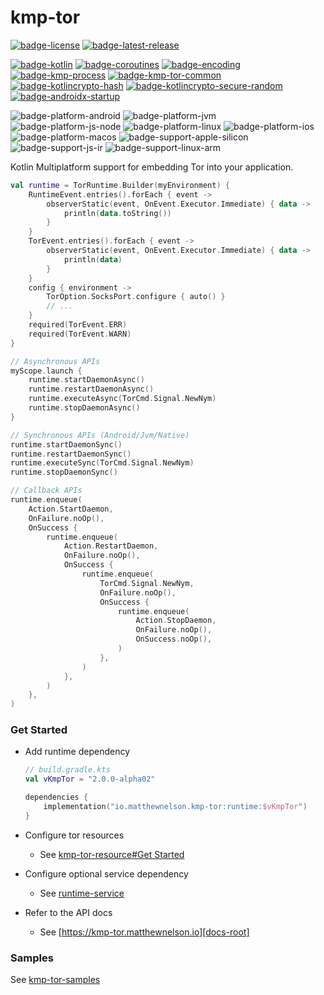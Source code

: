 # kmp-tor
[![badge-license]][url-license]
[![badge-latest-release]][url-latest-release]

[![badge-kotlin]][url-kotlin]
[![badge-coroutines]][url-coroutines]
[![badge-encoding]][url-encoding]
[![badge-kmp-process]][url-kmp-process]
[![badge-kmp-tor-common]][url-kmp-tor-common]
[![badge-kotlincrypto-hash]][url-kotlincrypto-hash]
[![badge-kotlincrypto-secure-random]][url-kotlincrypto-secure-random]
[![badge-androidx-startup]][url-androidx-startup]

![badge-platform-android]
![badge-platform-jvm]
![badge-platform-js-node]
![badge-platform-linux]
![badge-platform-ios]
![badge-platform-macos]
![badge-support-apple-silicon]
![badge-support-js-ir]
![badge-support-linux-arm]

Kotlin Multiplatform support for embedding Tor into your application.

```kotlin
val runtime = TorRuntime.Builder(myEnvironment) {
    RuntimeEvent.entries().forEach { event ->
        observerStatic(event, OnEvent.Executor.Immediate) { data ->
            println(data.toString())
        }
    }
    TorEvent.entries().forEach { event ->
        observerStatic(event, OnEvent.Executor.Immediate) { data ->
            println(data)
        }
    }
    config { environment ->
        TorOption.SocksPort.configure { auto() }
        // ...
    }
    required(TorEvent.ERR)
    required(TorEvent.WARN)
}
```

```kotlin
// Asynchronous APIs
myScope.launch {
    runtime.startDaemonAsync()
    runtime.restartDaemonAsync()
    runtime.executeAsync(TorCmd.Signal.NewNym)
    runtime.stopDaemonAsync()
}
```

```kotlin
// Synchronous APIs (Android/Jvm/Native)
runtime.startDaemonSync()
runtime.restartDaemonSync()
runtime.executeSync(TorCmd.Signal.NewNym)
runtime.stopDaemonSync()
```

```kotlin
// Callback APIs
runtime.enqueue(
    Action.StartDaemon,
    OnFailure.noOp(),
    OnSuccess {
        runtime.enqueue(
            Action.RestartDaemon,
            OnFailure.noOp(),
            OnSuccess {
                runtime.enqueue(
                    TorCmd.Signal.NewNym,
                    OnFailure.noOp(),
                    OnSuccess {
                        runtime.enqueue(
                            Action.StopDaemon,
                            OnFailure.noOp(),
                            OnSuccess.noOp(),
                        )  
                    },
                )
            },
        )
    },
)
```

### Get Started

<!-- TAG_VERSION -->

- Add runtime dependency
  ```kotlin
  // build.gradle.kts
  val vKmpTor = "2.0.0-alpha02"

  dependencies {
      implementation("io.matthewnelson.kmp-tor:runtime:$vKmpTor")
  }
  ```

- Configure tor resources
    - See [kmp-tor-resource#Get Started][url-kmp-tor-resource-start]

- Configure optional service dependency
    - See [runtime-service][docs-runtime-service]

- Refer to the API docs
    - See [https://kmp-tor.matthewnelson.io][docs-root]

### Samples

See [kmp-tor-samples][url-kmp-tor-samples]

<!-- TAG_VERSION -->
[badge-latest-release]: https://img.shields.io/badge/latest--release-2.0.0--alpha02-5d2f68.svg?logo=torproject&style=flat&logoColor=5d2f68
[badge-license]: https://img.shields.io/badge/license-Apache%20License%202.0-blue.svg?style=flat

<!-- TAG_DEPENDENCIES -->
[badge-androidx-startup]: https://img.shields.io/badge/androidx.startup-1.1.1-6EDB8D.svg?logo=android
[badge-coroutines]: https://img.shields.io/badge/kotlinx.coroutines-1.8.1-blue.svg?logo=kotlin
[badge-encoding]: https://img.shields.io/badge/encoding-2.3.1-blue.svg?style=flat
[badge-kmp-process]: https://img.shields.io/badge/kmp--process-0.1.0-blue.svg?style=flat
[badge-kmp-tor-common]: https://img.shields.io/badge/kmp--tor--common-2.1.0-blue.svg?style=flat
[badge-kotlin]: https://img.shields.io/badge/kotlin-1.9.24-blue.svg?logo=kotlin
[badge-kotlincrypto-hash]: https://img.shields.io/badge/KotlinCrypto.hash-0.5.3-blue.svg?style=flat
[badge-kotlincrypto-secure-random]: https://img.shields.io/badge/KotlinCrypto.secure--random-0.3.2-blue.svg?style=flat

<!-- TAG_PLATFORMS -->
[badge-platform-android]: https://img.shields.io/badge/-android-6EDB8D.svg?style=flat
[badge-platform-jvm]: https://img.shields.io/badge/-jvm-DB413D.svg?style=flat
[badge-platform-js]: https://img.shields.io/badge/-js-F8DB5D.svg?style=flat
[badge-platform-js-node]: https://img.shields.io/badge/-nodejs-68a063.svg?style=flat
[badge-platform-linux]: https://img.shields.io/badge/-linux-2D3F6C.svg?style=flat
[badge-platform-macos]: https://img.shields.io/badge/-macos-111111.svg?style=flat
[badge-platform-ios]: https://img.shields.io/badge/-ios-CDCDCD.svg?style=flat
[badge-platform-tvos]: https://img.shields.io/badge/-tvos-808080.svg?style=flat
[badge-platform-watchos]: https://img.shields.io/badge/-watchos-C0C0C0.svg?style=flat
[badge-platform-wasm]: https://img.shields.io/badge/-wasm-624FE8.svg?style=flat
[badge-platform-windows]: https://img.shields.io/badge/-windows-4D76CD.svg?style=flat
[badge-support-android-native]: https://img.shields.io/badge/support-[AndroidNative]-6EDB8D.svg?style=flat
[badge-support-apple-silicon]: https://img.shields.io/badge/support-[AppleSilicon]-43BBFF.svg?style=flat
[badge-support-js-ir]: https://img.shields.io/badge/support-[js--IR]-AAC4E0.svg?style=flat
[badge-support-linux-arm]: https://img.shields.io/badge/support-[LinuxArm]-2D3F6C.svg?style=flat

[docs-root]: https://kmp-tor.matthewnelson.io
[docs-runtime-service]: https://kmp-tor.matthewnelson.io/library/runtime-service/index.html

[url-latest-release]: https://github.com/05nelsonm/kmp-tor/releases/latest
[url-license]: https://www.apache.org/licenses/LICENSE-2.0
[url-androidx-startup]: https://developer.android.com/jetpack/androidx/releases/startup
[url-coroutines]: https://github.com/Kotlin/kotlinx.coroutines
[url-encoding]: https://github.com/05nelsonm/component-encoding
[url-kmp-process]: https://github.com/05nelsonm/kmp-process
[url-kmp-tor-common]: https://github.com/05nelsonm/kmp-tor-common
[url-kmp-tor-samples]: https://github.com/05nelsonm/kmp-tor-samples
[url-kmp-tor-resource-start]: https://github.com/05nelsonm/kmp-tor-resource?tab=readme-ov-file#get-started
[url-kotlin]: https://kotlinlang.org
[url-kotlincrypto-hash]: https://github.com/KotlinCrypto/hash
[url-kotlincrypto-secure-random]: https://github.com/KotlinCrypto/secure-random
